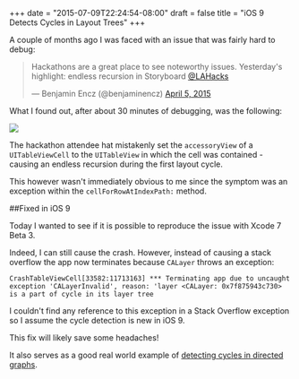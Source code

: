 +++
date = "2015-07-09T22:24:54-08:00"
draft = false
title = "iOS 9 Detects Cycles in Layout Trees"
+++

A couple of months ago I was faced with an issue that was fairly hard to debug:

<blockquote class="twitter-tweet" lang="en"><p lang="en" dir="ltr">Hackathons are a great place to see noteworthy issues. Yesterday&#39;s highlight: endless recursion in Storyboard <a href="https://twitter.com/LAHacks">@LAHacks</a></p>&mdash; Benjamin Encz (@benjaminencz) <a href="https://twitter.com/benjaminencz/status/584757451469127680">April 5, 2015</a></blockquote>
<script async src="//platform.twitter.com/widgets.js" charset="utf-8"></script>

What I found out, after about 30 minutes of debugging, was the following: 

![](https://www.dropbox.com/s/kcjgm6sgftmxo5y/accessoryView.png?dl=1)

The hackathon attendee hat mistakenly set the `accessoryView` of a `UITableViewCell` to the `UITableView` in which the cell was contained - causing an endless recursion during the first layout cycle.

This however wasn't immediately obvious to me since the symptom was an exception within the `cellForRowAtIndexPath:` method.

##Fixed in iOS 9

Today I wanted to see if it is possible to reproduce the issue with Xcode 7 Beta 3. 

Indeed, I can still cause the crash. However, instead of causing a stack overflow the app now terminates because `CALayer` throws an exception:

```
CrashTableViewCell[33582:11713163] *** Terminating app due to uncaught exception 'CALayerInvalid', reason: 'layer <CALayer: 0x7f875943c730> is a part of cycle in its layer tree
```

I couldn't find any reference to this exception in a Stack Overflow exception so I assume the cycle detection is new in iOS 9.

This fix will likely save some headaches!

It also serves as a good real world example of [detecting cycles in directed graphs](https://en.wikipedia.org/wiki/Tarjan%27s_strongly_connected_components_algorithm).
